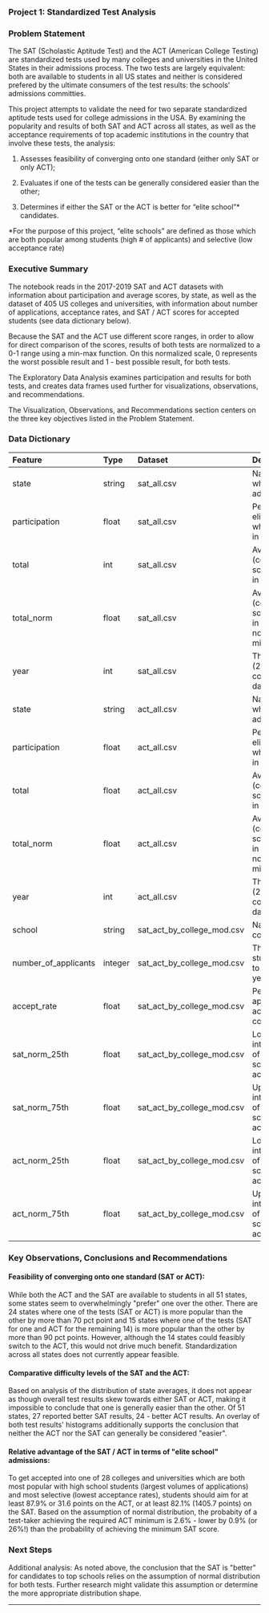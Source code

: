 ### Project 1: Standardized Test Analysis

### Problem Statement

The SAT (Scholastic Aptitude Test) and the ACT (American College Testing) are standardized tests used by many colleges and universities in the United States in their admissions process. The two tests are largely equivalent: both are available to students in all US states and neither is considered prefered by the ultimate consumers of the test results: the schools' admissions committies.

This project attempts to validate the need for two separate standardized aptitude tests used for college admissions in the USA. By examining the popularity and results of both SAT and ACT across all states, as well as the acceptance requirements of top academic institutions in the country that involve these tests, the analysis:

1. Assesses feasibility of converging onto one standard (either only SAT or only ACT);

2. Evaluates if one of the tests can be generally considered easier than the other;

3. Determines if either the SAT or the ACT is better for “elite school”* candidates.

*For the purpose of this project, “elite schools” are defined as those which are both popular among students (high # of applicants) and selective (low acceptance rate) 

### Executive Summary

The notebook reads in the 2017-2019 SAT and ACT datasets with information about participation and average scores, by state, as well as the dataset of 405 US colleges and universities, with information about number of applications, acceptance rates, and SAT / ACT scores for accepted students (see data dictionary below).

Because the SAT and the ACT use different score ranges, in order to allow for direct comparison of the scores, results of both tests are normalized to a 0-1 range using a min-max function. On this normalized scale, 0 represents the worst possible result and 1 - best possible result, for both tests.

The Exploratory Data Analysis examines participation and results for both tests, and creates data frames used further  for visualizations, observations, and recommendations.

The Visualization, Observations, and Recommendations section centers on the three key objectives listed in the Problem Statement.

### Data Dictionary

|**Feature**|**Type**|**Dataset**|**Description**|
|:---|:---|:---|:---|
|state|string|sat_all.csv|Name of US state where SAT is administered|
|participation|float|sat_all.csv|Percentage of eligible students who take the SAT in each state|
|total|int|sat_all.csv|Average total (composite) SAT score of students in each state|
|total_norm|float|sat_all.csv|Average total (composite) SAT score of students in each state, normalized using min-max method|
|year|int|sat_all.csv|The year (2017/2018/2019) covered in listed dataset|
|state|string|act_all.csv|Name of US state where ACT is administered|
|participation|float|act_all.csv|Percentage of eligible students who take the ACT in each state|
|total|float|act_all.csv|Average total (composite) ACT score of students in each state|
|total_norm|float|act_all.csv|Average total (composite) ACT score of students in each state, normalized using min-max method|
|year|int|act_all.csv|The year (2017/2018/2019) covered in listed dataset|
|school|string|sat_act_by_college_mod.csv|Name of a U.S. college|
|number_of_applicants|integer|sat_act_by_college_mod.csv|The number of students applying to the college in a year|
|accept_rate|float|sat_act_by_college_mod.csv|Percentage of applicants accepted to the college|
|sat_norm_25th|float|sat_act_by_college_mod.csv|Lower bound of interquartile range of normalized SAT scores for students accepted to school|
|sat_norm_75th|float|sat_act_by_college_mod.csv|Upper bound of interquartile range of normalized SAT scores for students accepted to school|
|act_norm_25th|float|sat_act_by_college_mod.csv|Lower bound of interquartile range of normalized ACT scores for students accepted to school|
|act_norm_75th|float|sat_act_by_college_mod.csv|Upper bound of interquartile range of normalized ACT scores for students accepted to school|


### Key Observations, Conclusions and Recommendations

#### Feasibility of converging onto one standard (SAT or ACT):

While both the ACT and the SAT are available to students in all 51 states, some states seem to overwhelmingly "prefer" one over the other. There are 24 states where one of the tests (SAT or ACT) is more popular than the other by more than 70 pct point and 15 states where one of the tests (SAT for one and ACT for the remaining 14) is more popular than the other by more than 90 pct points. However, although the 14 states could feasibly switch to the ACT, this would not drive much benefit. 
Standardization across all states does not currently appear feasible.

#### Comparative difficulty levels of the SAT and the ACT:

Based on analysis of the distribution of state averages, it does not appear as though overall test results skew towards either SAT or ACT, making it impossible to conclude that one is generally easier than the other. Of 51 states, 27 reported better SAT results, 24 - better ACT results. An overlay of both test results' histograms additionally supports the conclusion that neither the ACT nor the SAT can generally be considered "easier".

#### Relative advantage of the SAT / ACT in terms of "elite school" admissions:

To get accepted into one of 28 colleges and universities which are both most popular with high school students (largest volumes of applications) and most selective (lowest acceptance rates), students should aim for at least  87.9% or 31.6 points on the ACT, or at least 82.1% (1405.7 points) on the SAT. Based on the assumption of normal distribution, the probabity of a test-taker achieving the required ACT minimum is 2.6% - lower by 0.9% (or 26%!) than the probability of achieving the minimum SAT score.

### Next Steps

Additional analysis:
As noted above, the conclusion that the SAT is "better" for candidates to top schools relies on the assumption of normal distribution for both tests. Further research might validate this assumption or determine the more appropriate distribution shape.


---
